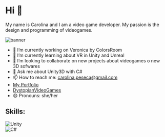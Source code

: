 #  Hi 👋
My name is Carolina and I am a video game developer. My passion is the design and programming of videogames.

![banner](https://github.com/KarolFrame/KarolFrame/assets/97622225/ac023b05-f771-45d0-a634-6b0c5a8bb11d)


- 🔭 I’m currently working on Veronica by ColorsRoom
- 🌱 I’m currently learning about VR in Unity and Unreal
- 👯 I’m looking to collaborate on new projects about videogames o new 3D sofwares
- 💬 Ask me about Unity3D with C#
- 📫 How to reach me: carolina.peseca@gmail.com
- [My Portfolio](https://carolinapeseca.wixsite.com/karolframe)
- [DystopianVideoGames](https://play.google.com/store/apps/dev?id=6363929993918603716)
- 😄 Pronouns: she/her

##  Skills:
![Unity](https://img.shields.io/badge/Unity-000000?style=for-the-badge&logo=unity&logocolor=white&labelcolor=101010)</br>
![C#](https://img.shields.io/badge/CSharp-000000?style=for-the-badge&logo=C#&logocolor=white&labelcolor=101010)</br>



<!--
**KarolFrame/KarolFrame** is a ✨ _special_ ✨ repository because its `README.md` (this file) appears on your GitHub profile.



